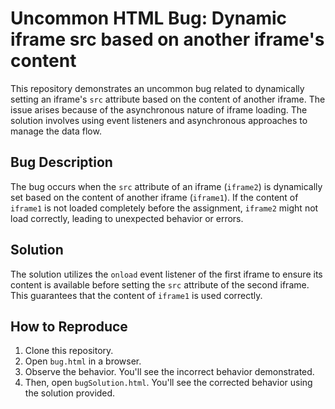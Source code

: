 # Uncommon HTML Bug: Dynamic iframe src based on another iframe's content

This repository demonstrates an uncommon bug related to dynamically setting an iframe's `src` attribute based on the content of another iframe.  The issue arises because of the asynchronous nature of iframe loading.  The solution involves using event listeners and asynchronous approaches to manage the data flow.

## Bug Description

The bug occurs when the `src` attribute of an iframe (`iframe2`) is dynamically set based on the content of another iframe (`iframe1`). If the content of `iframe1` is not loaded completely before the assignment, `iframe2` might not load correctly, leading to unexpected behavior or errors.

## Solution

The solution utilizes the `onload` event listener of the first iframe to ensure its content is available before setting the `src` attribute of the second iframe. This guarantees that the content of `iframe1` is used correctly.

## How to Reproduce

1. Clone this repository.
2. Open `bug.html` in a browser.
3. Observe the behavior. You'll see the incorrect behavior demonstrated.
4. Then, open `bugSolution.html`. You'll see the corrected behavior using the solution provided.
